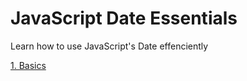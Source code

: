 # JavaScript Date Essentials
Learn how to use JavaScript's Date effenciently

[1. Basics](chapters/1_basics.md)
